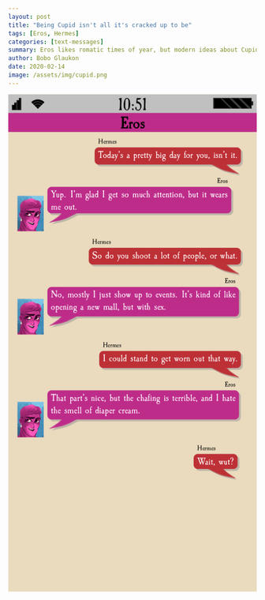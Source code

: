 ```yaml
---
layout: post
title: "Being Cupid isn't all it's cracked up to be"
tags: [Eros, Hermes]
categories: [text-messages]
summary: Eros likes romatic times of year, but modern ideas about Cupid make it wierd.
author: Bobo Glaukon
date: 2020-02-14
image: /assets/img/cupid.png
---
```


![Eros likes romatic times of year, but modern ideas about Cupid make it wierd](/assets/img/cupid.png)


